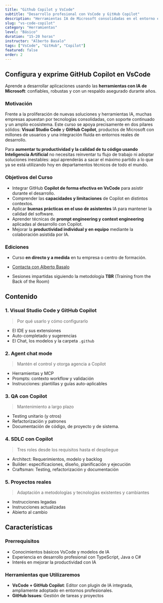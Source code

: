 ```yaml
---
title: "Github Copilot y VsCode"
subtitle: "Desarrollo profesional con VsCode y GitHub Copilot"
description: "Herramientas IA de Microsoft consolidadas en el entorno empresarial. Configuración, instrucciones, modos de chat, herramientas MCP..."
slug: "vs-code-copilot"
category: "Herramientas"
level: "Básico"
duration: "15-20 horas"
instructor: "Alberto Basalo"
tags: ["VsCode", "GitHub", "Copilot"]
featured: false
order: 2
---
```


## Configura y exprime GitHub Copilot en VsCode

Aprende a desarrollar aplicaciones usando las **herramientas con IA de Microsoft**: confiables, robustas y con un respaldo asegurado durante años.

### Motivación

Frente a la proliferación de nuevas soluciones y herramientas IA, muchas empresas apuestan por tecnologías consolidadas, con soporte continuado y un amplio ecosistema. Este curso se apoya precisamente en dos pilares sólidos: **Visual Studio Code** y **GitHub Copilot**, productos de Microsoft con millones de usuarios y una integración fluida en entornos reales de desarrollo.

Para **aumentar tu productividad y la calidad de tu código usando Inteligencia Artificial** no necesitas reinventar tu flujo de trabajo ni adoptar soluciones inestables: aquí aprenderás a sacar el máximo partido a lo que ya se está utilizando hoy en departamentos técnicos de todo el mundo.

### Objetivos del Curso

- Integrar GitHub **Copilot de forma efectiva en VsCode** para asistir durante el desarrollo.
- Comprender las **capacidades y limitaciones** de Copilot en distintos contextos.
- Aplicar **buenas prácticas en el uso de asistentes** IA para mantener la calidad del software.
- Aprender técnicas de **prompt engineering y context engineering** aplicadas al desarrollo con Copilot.
- Mejorar la **productividad individual y en equipo** mediante la colaboración asistida por IA.

### Ediciones

- Curso **en directo y a medida** en tu empresa o centro de formación. 

- [Contacta con Alberto Basalo](https://www.linkedin.com/in/albertobasalo/)

- Sesiones impartidas siguiendo la metodología **TBR** (Training from the Back of the Room)

## Contenido

### 1. Visual Studio Code y GitHub Copilot

> Por qué usarlo y cómo configurarlo
  - El IDE y sus extensiones
  - Auto-completado y sugerencias
  - El Chat, los modelos y la carpeta `.github`

### 2. Agent chat mode

> Mantén el control y otorga agencia a Copilot
  - Herramientas y MCP
  - Prompts: contexto workflow y validación
  - Instrucciones: plantillas y guías auto-aplicables

### 3. QA con Copilot

> Mantenimiento a largo plazo
  - Testing unitario (y otros)
  - Refactorización y patrones
  - Documentación de código, de proyecto y de sistema.

### 4. SDLC con Copilot

> Tres roles desde los requisitos hasta el despliegue
  - Architect: Requerimientos, modelo y backlog
  - Builder: especificaciones, diseño, planificación y ejecución
  - Craftsman: Testing, refactorización y documentación

### 5. Proyectos reales

> Adaptación a metodologías y tecnologías existentes y cambiantes
  - Instrucciones legadas
  - Instrucciones actualizadas
  - Abierto al cambio

## Características

### Prerrequisitos

- Conocimientos básicos VsCode y modelos de IA
- Experiencia en desarrollo profesional con TypeScript, Java o C#
- Interés en mejorar la productividad con IA

### Herramientas que Utilizaremos

- **VsCode + GitHub Copilot**: Editor con plugin de IA integrada, ampliamente adoptado en entornos profesionales.
- **GitHub Issues**: Gestión de tareas y proyectos



